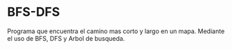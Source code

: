 # BFS-DFS
Programa que encuentra el camino mas corto y largo en un mapa. Mediante el uso de BFS, DFS y Arbol de busqueda.

